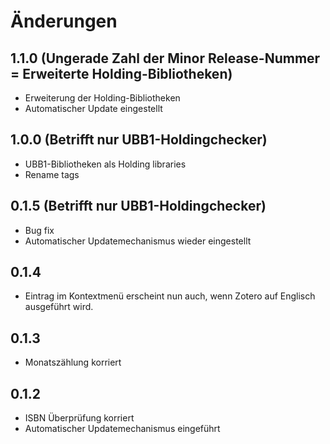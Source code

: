 # Änderungen

## 1.1.0 (Ungerade Zahl der Minor Release-Nummer = Erweiterte Holding-Bibliotheken)
- Erweiterung der Holding-Bibliotheken
- Automatischer Update eingestellt

## 1.0.0 (Betrifft nur UBB1-Holdingchecker)
- UBB1-Bibliotheken als Holding libraries
- Rename tags

## 0.1.5 (Betrifft nur UBB1-Holdingchecker)
- Bug fix
- Automatischer Updatemechanismus wieder eingestellt

## 0.1.4

- Eintrag im Kontextmenü erscheint nun auch, wenn Zotero auf Englisch ausgeführt wird.


## 0.1.3

- Monatszählung korriert

## 0.1.2
- ISBN Überprüfung korriert
- Automatischer Updatemechanismus eingeführt
